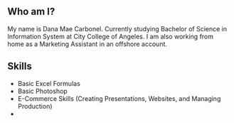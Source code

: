 ## Who am I?

My name is Dana Mae Carbonel. Currently studying Bachelor of Science in Information System at City College of Angeles. I am also working from home as a Marketing Assistant in an offshore account.

## Skills
- Basic Excel Formulas
- Basic Photoshop
- E-Commerce Skills (Creating Presentations, Websites, and Managing Production)
- 

<!--
**barbieminion/barbieminion** is a ✨ _special_ ✨ repository because its `README.md` (this file) appears on your GitHub profile.

Here are some ideas to get you started:

- 🔭 I’m currently working on ...
- 🌱 I’m currently learning ...
- 👯 I’m looking to collaborate on ...
- 🤔 I’m looking for help with ...
- 💬 Ask me about ...
- 📫 How to reach me: ...
- 😄 Pronouns: ...
- ⚡ Fun fact: ...
-->
